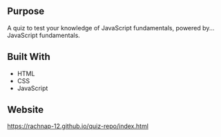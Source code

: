 ## Purpose
A quiz to test your knowledge of JavaScript fundamentals, powered by... JavaScript fundamentals.


## Built With
 * HTML
 * CSS 
 * JavaScript

## Website
https://rachnap-12.github.io/quiz-repo/index.html

<!--
**rachnap-12/rachnap-12** is a ✨ _special_ ✨ repository because its `README.md` (this file) appears on your GitHub profile.

Here are some ideas to get you started:

- 🔭 I’m currently working on ...
- 🌱 I’m currently learning ...
- 👯 I’m looking to collaborate on ...
- 🤔 I’m looking for help with ...
- 💬 Ask me about ...
- 📫 How to reach me: ...
- 😄 Pronouns: ...
- ⚡ Fun fact: ...
-->
